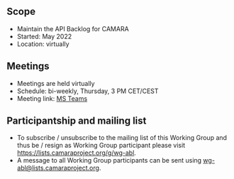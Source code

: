 ## Scope
* Maintain the API Backlog for CAMARA 
* Started: May 2022
* Location: virtually  

## Meetings
* Meetings are held virtually
* Schedule: bi-weekly, Thursday, 3 PM CET/CEST
* Meeting link: [MS Teams](https://teams.microsoft.com/l/meetup-join/19%3ameeting_MzAyOTE2MDQtNjNjMi00ZmUyLWIyNzYtY2Q4NWFjZDk3OWU4%40thread.v2/0?context=%7b%22Tid%22%3a%229744600e-3e04-492e-baa1-25ec245c6f10%22%2c%22Oid%22%3a%22ec8dd69b-01fe-4d41-a294-c2927b548e27%22%7d)
  
## Participantship and mailing list
* To subscribe / unsubscribe to the mailing list of this Working Group and thus be / resign as Working Group participant please visit <https://lists.camaraproject.org/g/wg-abl>.
* A message to all Working Group participants can be sent using <wg-abl@lists.camaraproject.org>.
